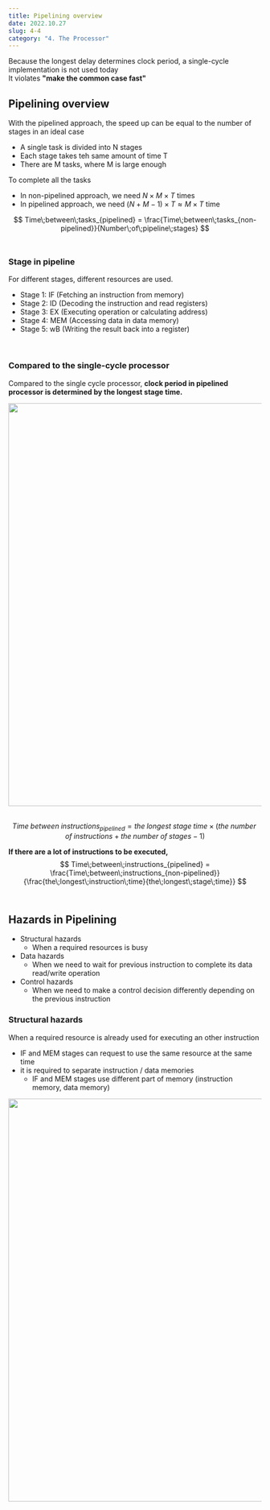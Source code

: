 ```yaml
---
title: Pipelining overview
date: 2022.10.27
slug: 4-4
category: "4. The Processor"
---
```


Because the longest delay determines clock period, a single-cycle implementation is not used today <br>
It violates **"make the common case fast"**

## Pipelining overview
With the pipelined approach, the speed up can be equal to the number of stages in an ideal case
- A single task is divided into N stages
- Each stage takes teh same amount of time T
- There are M tasks, where M is large enough

To complete all the tasks
- In non-pipelined approach, we need $N \times M \times T$ times
- In pipelined approach, we need $(N + M - 1) \times T \approx M \times T$ time

$$
Time\;between\;tasks_{pipelined} = \frac{Time\;between\;tasks_{non-pipelined}}{Number\;of\;pipeline\;stages}
$$
<br>

### Stage in pipeline
For different stages, different resources are used.
- Stage 1: IF (Fetching an instruction from memory)
- Stage 2: ID (Decoding the instruction and read registers)
- Stage 3: EX (Executing operation or calculating address)
- Stage 4: MEM (Accessing data in data memory)
- Stage 5: wB (Writing the result back into a register)
<br>

### Compared to the single-cycle processor
Compared to the single cycle processor, **clock period in pipelined processor is determined by the longest stage time.**
<center>
<img src="/computer-architecture/4-4/01.jpg"  width="800">
</center>

<br>

$$
Time\;between\;instructions_{pipelined}= the\;longest\;stage\;time \times (the\;number\;of\;instructions + the\;number\;of\;stages - 1)
$$

**If there are a lot of instructions to be executed,**
$$
Time\;between\;instructions_{pipelined} = \frac{Time\;between\;instructions_{non-pipelined}}{\frac{the\;longest\;instruction\;time}{the\;longest\;stage\;time}}
$$
<br>

## Hazards in Pipelining
- Structural hazards
    - When a required resources is busy
- Data hazards
    - When we need to wait for previous instruction to complete its data read/write operation
- Control hazards
    - When we need to make a control decision differently depending on the previous instruction

### Structural hazards
When a required resource is already used for executing an other instruction
- IF and MEM stages can request to use the same resource at the same time
- it is required to separate instruction / data memories
    - IF and MEM stages use different part of memory (instruction memory, data memory)
<center>
<img src="/computer-architecture/4-4/02.jpg"  width="800">
</center>


